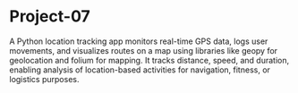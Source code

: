 # Project-07
A Python location tracking app monitors real-time GPS data, logs user movements, and visualizes routes on a map using libraries like geopy for geolocation and folium for mapping. It tracks distance, speed, and duration, enabling analysis of location-based activities for navigation, fitness, or logistics purposes.
